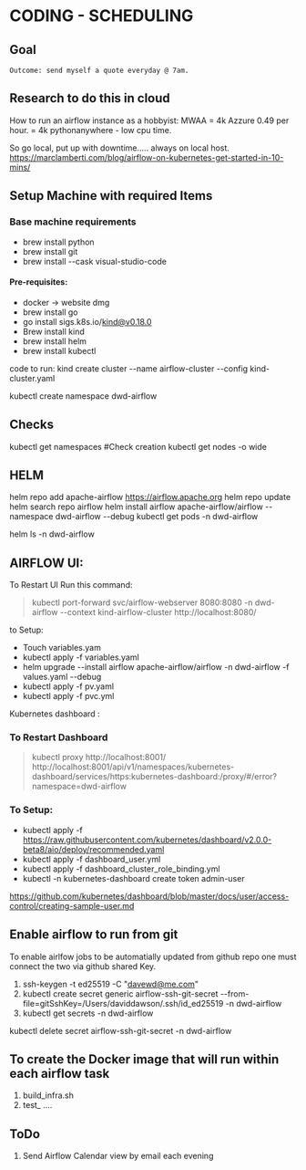 # CODING - SCHEDULING

## Goal
`Outcome: send myself a quote everyday @ 7am.`

## Research to do this in cloud

How to run an airflow instance as a hobbyist:
MWAA = 4k
Azzure 0.49 per hour. = 4k
pythonanywhere - low cpu time.

So go local, put up with downtime..... always on local host.
https://marclamberti.com/blog/airflow-on-kubernetes-get-started-in-10-mins/


## Setup Machine with required Items

### Base machine requirements
- brew install python
- brew install git
- brew install --cask visual-studio-code

#### Pre-requisites:
- docker -> website dmg
- brew install go
- go install sigs.k8s.io/kind@v0.18.0
- Brew install kind
- brew install helm
- brew install kubectl

code to run:
kind create cluster --name airflow-cluster --config kind-cluster.yaml

kubectl create namespace dwd-airflow

## Checks
kubectl get namespaces  #Check creation
kubectl get nodes -o wide



## HELM
helm repo add apache-airflow https://airflow.apache.org
helm repo update
helm search repo airflow
helm install airflow apache-airflow/airflow --namespace dwd-airflow --debug
kubectl get pods -n dwd-airflow

helm ls -n dwd-airflow


## AIRFLOW UI:
To Restart UI Run this command:
> kubectl port-forward svc/airflow-webserver 8080:8080 -n dwd-airflow --context kind-airflow-cluster
> http://localhost:8080/

to Setup:
- Touch variables.yam
- kubectl apply -f variables.yaml
- helm upgrade --install airflow apache-airflow/airflow -n dwd-airflow -f values.yaml --debug
- kubectl apply -f pv.yaml
- kubectl apply -f pvc.yml 


Kubernetes dashboard :
### To Restart Dashboard
> kubectl proxy
> http://localhost:8001/
> http://localhost:8001/api/v1/namespaces/kubernetes-dashboard/services/https:kubernetes-dashboard:/proxy/#/error?namespace=dwd-airflow


### To Setup: 
- kubectl apply -f https://raw.githubusercontent.com/kubernetes/dashboard/v2.0.0-beta8/aio/deploy/recommended.yaml
- kubectl apply -f dashboard_user.yml
- kubectl apply -f dashboard_cluster_role_binding.yml
- kubectl -n kubernetes-dashboard create token admin-user




https://github.com/kubernetes/dashboard/blob/master/docs/user/access-control/creating-sample-user.md



## Enable airflow to run from git
To enable airlfow jobs to be automatially updated from github repo one must connect the two via github shared Key.

1. ssh-keygen -t ed25519 -C "davewd@me.com"
2. kubectl create secret generic airflow-ssh-git-secret --from-file=gitSshKey=/Users/daviddawson/.ssh/id_ed25519 -n dwd-airflow
3. kubectl get secrets -n dwd-airflow

kubectl delete secret airflow-ssh-git-secret -n dwd-airflow


## To create the Docker image that will run within each airflow task
1. build_infra.sh
2. test_  .... 



## ToDo
1. Send Airflow Calendar view by email each evening
